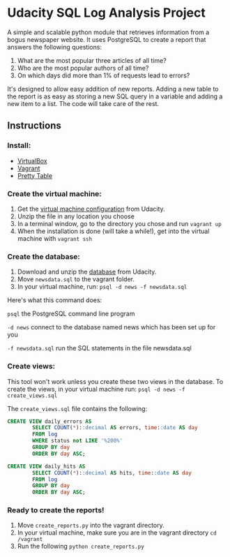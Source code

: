 # Udacity SQL Log Analysis Project

A simple and scalable python module that retrieves information from a bogus newspaper website. It uses PostgreSQL to create a report that answers the following questions:

1. What are the most popular three articles of all time?
2. Who are the most popular authors of all time?
3. On which days did more than 1% of requests lead to errors?

It's designed to allow easy addition of new reports. Adding a new table to the report is as easy as storing a new SQL query in a variable and adding a new item to a list. The code will take care of the rest.

## Instructions
### Install:
- [VirtualBox](https://www.virtualbox.org/wiki/Downloads)
- [Vagrant](https://www.vagrantup.com)
- [Pretty Table](https://github.com/dprince/python-prettytable)

### Create the virtual machine:
1. Get the [virtual machine configuration](https://d17h27t6h515a5.cloudfront.net/topher/2017/June/5948287e_fsnd-virtual-machine/fsnd-virtual-machine.zip) from Udacity.
2. Unzip the file in any location you choose
3. In a terminal window, go to the directory you chose and run `vagrant up`
4. When the installation is done (will take a while!), get into the virtual machine with `vagrant ssh`

### Create the database:
1. Download and unzip the [database](https://d17h27t6h515a5.cloudfront.net/topher/2016/August/57b5f748_newsdata/newsdata.zip) from Udacity.
2. Move `newsdata.sql` to the vagrant folder.
3. In your virtual machine, run: `psql -d news -f newsdata.sql`

Here's what this command does:

`psql` the PostgreSQL command line program

`-d news` connect to the database named news which has been set up for you

`-f newsdata.sql` run the SQL statements in the file newsdata.sql

### Create views:
This tool won't work unless you create these two views in the database. To create the views, in your virtual machine run: `psql -d news -f create_views.sql`

The `create_views.sql` file contains the following:

```sql
CREATE VIEW daily_errors AS
		SELECT COUNT(*)::decimal AS errors, time::date AS day
		FROM log
		WHERE status not LIKE '%200%'
		GROUP BY day
		ORDER BY day ASC;
```
```sql
CREATE VIEW daily_hits AS
		SELECT COUNT(*)::decimal AS hits, time::date AS day
		FROM log
		GROUP BY day
		ORDER BY day ASC;
```

###  Ready to create the reports!
1. Move `create_reports.py` into the vagrant directory.
2. In your virtual machine, make sure you are in the vagrant directory `cd /vagrant`
2. Run the following `python create_reports.py`